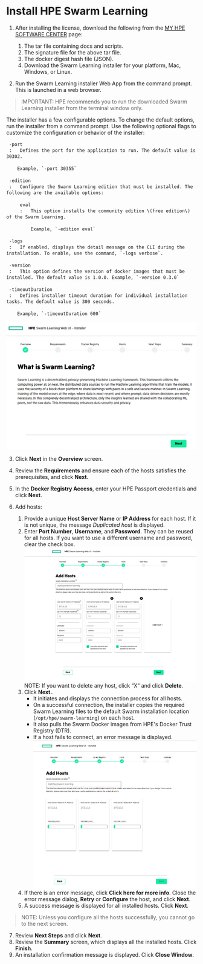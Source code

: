 # <a name="GUID-60017971-B0A9-4119-AEAF-A21594EE5C1E"/> Install HPE Swarm Learning

1.   After installing the license, download the following from the [MY HPE SOFTWARE CENTER](https://myenterpriselicense.hpe.com/cwp-ui/auth/login) page: 

     1.   The tar file containing docs and scripts. 
     2.   The signature file for the above tar file. 
     3.   The docker digest hash file \(JSON\). 
     4.   Download the Swarm Learning installer for your platform, Mac, Windows, or Linux. 

2.   Run the Swarm Learning installer Web App from the command prompt. This is launched in a web browser. 

<blockquote>
    IMPORTANT: HPE recommends you to run the downloaded Swarm Learning installer from the terminal window only.
</blockquote>

The installer has a few configurable options. To change the default options, run the installer from a command prompt. Use the following optional flags to customize the configuration or behavior of the installer:

     -port
     :   Defines the port for the application to run. The default value is 30302.

        Example, `-port 30355`

     -edition
     :   Configure the Swarm Learning edition that must be installed. The following are the available options:

         eval
         :   This option installs the community edition \(free edition\) of the Swarm Learning.

             Example, `-edition eval`

     -logs
     :   If enabled, displays the detail message on the CLI during the installation. To enable, use the command, `-logs verbose`.

     -version
     :   This option defines the version of docker images that must be installed. The default value is 1.0.0. Example, `-version 0.3.0`

     -timeoutDuration
     :   Defines installer timeout duration for individual installation tasks. The default value is 300 seconds.

        Example, `-timeoutDuration 600`

     
   ![Overview](GUID-633F271F-2F22-4BB9-91A6-EA50BF8C638A-high.png)

3.   Click **Next** in the **Overview** screen. 
4.   Review the **Requirements** and ensure each of the hosts satisfies the prerequisites, and click **Next.** 
5.   In the **Docker Registry Access**, enter your HPE Passport credentials and click **Next**. 
6.   Add hosts:

     1. Provide a unique **Host Server Name** or **IP Address** for each host. If it is not unique, the message *Duplicated host* is displayed. 
     2. Enter **Port Number**, **Username**, and **Password**. They can be reused for all hosts. If you want to use a different username and password, clear the check box. 
     ![Add hosts](GUID-9E052DAE-2F49-4625-903D-3D458B4320B0=1=en-US=High.png)
     NOTE: If you want to delete any host, click “X” and click **Delete**.
     3. Click **Next.**.
          - It initiates and displays the connection process for all hosts.
          - On a successful connection, the installer copies the required Swarm Learning files to the default Swarm installation location \(`/opt/hpe/swarm-learning`\) on each host.
          - It also pulls the Swarm Docker images from HPE's Docker Trust Registry \(DTR\).
          - If a host fails to connect, an error message is displayed.
          ![Host validation](GUID-60C03DFA-04B4-4884-9CB0-441A3E4351A5=1=en-US=High.png)
     5. If there is an error message, click **Click here for more info**. Close the error message dialog, **Retry** or **Configure** the host, and click **Next**.
     6. A success message is displayed for all installed hosts. Click **Next**.      
 
 <blockquote>
        NOTE: Unless you configure all the hosts successfully, you cannot go to the next screen.
</blockquote>

7.   Review **Next Steps** and click **Next**. 
8.   Review the **Summary** screen, which displays all the installed hosts. Click **Finish**. 
9.   An installation confirmation message is displayed. Click **Close Window**. 


